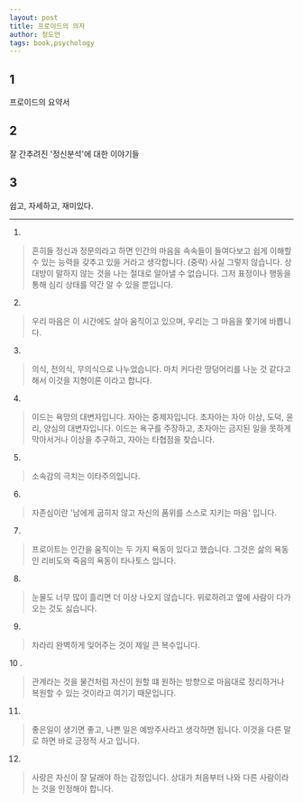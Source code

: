 ```yaml
---
layout: post
title: 프로이드의 의자
author: 정도언
tags: book,psychology
---
```



## 1
프로이드의 요약서

## 2
잘 간추려진 '정신분석'에 대한 이야기들

## 3
쉽고, 자세하고, 재미있다.

----

1. 
> 흔히들 정신과 정문의라고 하면 인간의 마음을 속속들이 들여다보고 쉽게 이해할 수 있는 능력을 갖추고 있을 거라고 생각합니다. (중략) 사실 그렇지 않습니다. 상대방이 말하지 않는 것을 나는 절대로 알아낼 수 없습니다. 그저 표정이나 행동을 통해 심리 상태를 약간 알 수 있을 뿐입니다.
 
2. 
> 우리 마음은 이 시간에도 살아 움직이고 있으며, 우리는 그 마음을 쫓기에 바쁩니다.
 
3. 
> 의식, 전의식, 무의식으로 나누었습니다. 마치 커다란 땅덩어리를 나눈 것 같다고 해서 이것을 지형이론 이라고 합니다.
 
4. 
> 이드는 욕망의 대변자입니다. 자아는 중제자입니다. 초자아는 자아 이상, 도덕, 윤리, 양심의 대변자입니다. 이드는 욕구를 주장하고, 초자아는 금지된 일을 못하게 막아서거나 이상을 추구하고, 자아는 타협점을 찾습니다.
 
5. 
> 소속감의 극치는 이타주의입니다.

6. 
> 자존심이란 '남에게 굽히지 않고 자신의 품위를 스스로 지키는 마음' 입니다.

7. 
> 프로이트는 인간을 움직이는 두 가지 욕동이 있다고 했습니다. 그것은 삶의 욕동인 리비도와 죽음의 욕동이 타나토스 입니다. 

8. 
> 눈물도 너무 많이 흘리면 더 이상 나오지 않습니다. 위로하려고 옆에 사람이 다가오는 것도 싫습니다.
 
9. 
> 차라리 완벽하게 잊어주는 것이 제일 큰 복수입니다.
 
10 .
> 관계라는 것을 물건처럼 자신이 원할 떄 원하는 방향으로 마음대로 정리하거나 복원할 수 있는 것이라고 여기기 때문입니다.
 
11. 
> 좋은일이 생기면 좋고, 나쁜 일은 예방주사라고 생각하면 됩니다. 이것을 다른 말로 하면 바로 긍정적 사고 입니다.
 
12. 
> 사랑은 자신이 잘 달래야 하는 감정입니다. 상대가 처음부터 나와 다른 사람이라는 것을 인정해야 합니다.